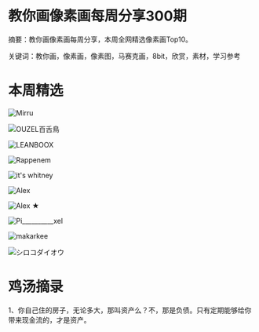 # 教你画像素画每周分享300期


  摘要：教你画像素画每周分享，本周全网精选像素画Top10。

  关键词：教你画，像素画，像素图，马赛克画，8bit，欣赏，素材，学习参考

# 本周精选

![Mirru](https://pbs.twimg.com/media/GSzhnRvXMAAblmu?format=png&name=small)

![OUZEL百舌鳥](https://pbs.twimg.com/media/GVGuM3ubAAA7sbd?format=png&name=small)

![LEANBOOX](https://pbs.twimg.com/media/GVE-pTSWAAAA4CT?format=png&name=small)

![Rappenem](https://pbs.twimg.com/media/GVHcBMgW0AgOi_X?format=jpg&name=small)

![it's whitney](https://pbs.twimg.com/media/GVBwMggWcAAsMyX?format=jpg&name=small)

![Alex](https://pbs.twimg.com/media/GVG9AATWQAAKq6d?format=png&name=small)

![Alex ★](https://pbs.twimg.com/media/GVI4uYUWUAAEp0D?format=png&name=small)

![Pi__________xel](https://pbs.twimg.com/media/GUvlQKCa4AIZ3wv?format=png&name=small)

![makarkee](https://pbs.twimg.com/media/GVHUDqda0AAc9n5?format=png&name=small)

![シロコダイオウ](https://pbs.twimg.com/media/GVBj4NRaYAAsSod?format=png&name=small)





# 鸡汤摘录

1、你自己住的房子，无论多大，那叫资产么？不，那是负债。只有定期能够给你带来现金流的，才是资产。